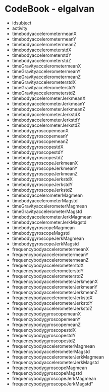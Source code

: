 # CodeBook - elgalvan
- idsubject
- activity
- timebodyaccelerometermeanX
- timebodyaccelerometermeanY
- timebodyaccelerometermeanZ
- timebodyaccelerometerstdX
- timebodyaccelerometerstdY
- timebodyaccelerometerstdZ
- timeGravityaccelerometermeanX
- timeGravityaccelerometermeanY
- timeGravityaccelerometermeanZ
- timeGravityaccelerometerstdX
- timeGravityaccelerometerstdY
- timeGravityaccelerometerstdZ
- timebodyaccelerometerJerkmeanX
- timebodyaccelerometerJerkmeanY
- timebodyaccelerometerJerkmeanZ
- timebodyaccelerometerJerkstdX
- timebodyaccelerometerJerkstdY
- timebodyaccelerometerJerkstdZ
- timebodygyroscopemeanX
- timebodygyroscopemeanY
- timebodygyroscopemeanZ
- timebodygyroscopestdX
- timebodygyroscopestdY
- timebodygyroscopestdZ
- timebodygyroscopeJerkmeanX
- timebodygyroscopeJerkmeanY
- timebodygyroscopeJerkmeanZ
- timebodygyroscopeJerkstdX
- timebodygyroscopeJerkstdY
- timebodygyroscopeJerkstdZ
- timebodyaccelerometerMagmean
- timebodyaccelerometerMagstd
- timeGravityaccelerometerMagmean
- timeGravityaccelerometerMagstd
- timebodyaccelerometerJerkMagmean
- timebodyaccelerometerJerkMagstd
- timebodygyroscopeMagmean
- timebodygyroscopeMagstd
- timebodygyroscopeJerkMagmean
- timebodygyroscopeJerkMagstd
- frequencybodyaccelerometermeanX
- frequencybodyaccelerometermeanY
- frequencybodyaccelerometermeanZ
- frequencybodyaccelerometerstdX
- frequencybodyaccelerometerstdY
- frequencybodyaccelerometerstdZ
- frequencybodyaccelerometerJerkmeanX
- frequencybodyaccelerometerJerkmeanY
- frequencybodyaccelerometerJerkmeanZ
- frequencybodyaccelerometerJerkstdX
- frequencybodyaccelerometerJerkstdY
- frequencybodyaccelerometerJerkstdZ
- frequencybodygyroscopemeanX
- frequencybodygyroscopemeanY
- frequencybodygyroscopemeanZ
- frequencybodygyroscopestdX
- frequencybodygyroscopestdY
- frequencybodygyroscopestdZ
- frequencybodyaccelerometerMagmean
- frequencybodyaccelerometerMagstd
- frequencybodyaccelerometerJerkMagmean
- frequencybodyaccelerometerJerkMagstd
- frequencybodygyroscopeMagmean
- frequencybodygyroscopeMagstd
- frequencybodygyroscopeJerkMagmean
- frequencybodygyroscopeJerkMagstd"
